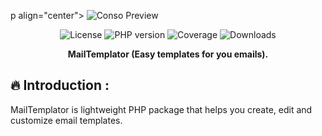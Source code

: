 p align="center">
  <img src="https://github.com/lotfio/mail-templator/tree/master/docs/logo.png"  alt="Conso Preview">
  <p align="center">
    <img src="https://img.shields.io/badge/License-MIT-f1c40f"          alt="License">
    <img src="https://img.shields.io/badge/PHP-8-3498db.svg"          alt="PHP version">
    <img src="https://img.shields.io/badge/coverage-95%25-27ae60.svg"   alt="Coverage">
    <img src="https://img.shields.io/badge/downloads-1k-e74c3c.svg"     alt="Downloads">
    </p>
  <p align="center">
    <strong>MailTemplator (Easy templates for you emails).</strong>
  </p>
</p>

## 🔥 Introduction :
MailTemplator is lightweight PHP package that helps you create, edit and customize email templates.